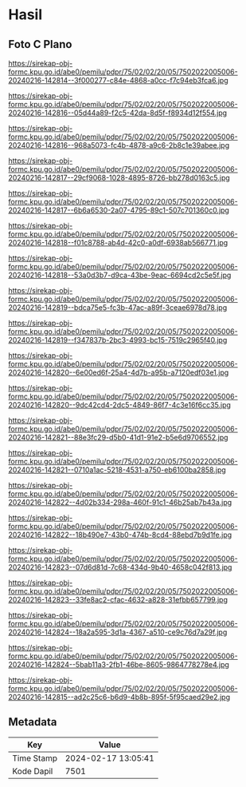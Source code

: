 # Hasil

## Foto C Plano

https://sirekap-obj-formc.kpu.go.id/abe0/pemilu/pdpr/75/02/02/20/05/7502022005006-20240216-142814--3f000277-c84e-4868-a0cc-f7c94eb3fca6.jpg

https://sirekap-obj-formc.kpu.go.id/abe0/pemilu/pdpr/75/02/02/20/05/7502022005006-20240216-142816--05d44a89-f2c5-42da-8d5f-f8934d12f554.jpg

https://sirekap-obj-formc.kpu.go.id/abe0/pemilu/pdpr/75/02/02/20/05/7502022005006-20240216-142816--968a5073-fc4b-4878-a9c6-2b8c1e39abee.jpg

https://sirekap-obj-formc.kpu.go.id/abe0/pemilu/pdpr/75/02/02/20/05/7502022005006-20240216-142817--29cf9068-1028-4895-8726-bb278d0163c5.jpg

https://sirekap-obj-formc.kpu.go.id/abe0/pemilu/pdpr/75/02/02/20/05/7502022005006-20240216-142817--6b6a6530-2a07-4795-89c1-507c701360c0.jpg

https://sirekap-obj-formc.kpu.go.id/abe0/pemilu/pdpr/75/02/02/20/05/7502022005006-20240216-142818--f01c8788-ab4d-42c0-a0df-6938ab566771.jpg

https://sirekap-obj-formc.kpu.go.id/abe0/pemilu/pdpr/75/02/02/20/05/7502022005006-20240216-142818--53a0d3b7-d9ca-43be-9eac-6694cd2c5e5f.jpg

https://sirekap-obj-formc.kpu.go.id/abe0/pemilu/pdpr/75/02/02/20/05/7502022005006-20240216-142819--bdca75e5-fc3b-47ac-a89f-3ceae6978d78.jpg

https://sirekap-obj-formc.kpu.go.id/abe0/pemilu/pdpr/75/02/02/20/05/7502022005006-20240216-142819--f347837b-2bc3-4993-bc15-7519c2965f40.jpg

https://sirekap-obj-formc.kpu.go.id/abe0/pemilu/pdpr/75/02/02/20/05/7502022005006-20240216-142820--6e00ed6f-25a4-4d7b-a95b-a7120edf03e1.jpg

https://sirekap-obj-formc.kpu.go.id/abe0/pemilu/pdpr/75/02/02/20/05/7502022005006-20240216-142820--9dc42cd4-2dc5-4849-86f7-4c3e16f6cc35.jpg

https://sirekap-obj-formc.kpu.go.id/abe0/pemilu/pdpr/75/02/02/20/05/7502022005006-20240216-142821--88e3fc29-d5b0-41d1-91e2-b5e6d9706552.jpg

https://sirekap-obj-formc.kpu.go.id/abe0/pemilu/pdpr/75/02/02/20/05/7502022005006-20240216-142821--0710a1ac-5218-4531-a750-eb6100ba2858.jpg

https://sirekap-obj-formc.kpu.go.id/abe0/pemilu/pdpr/75/02/02/20/05/7502022005006-20240216-142822--4d02b334-298a-460f-91c1-46b25ab7b43a.jpg

https://sirekap-obj-formc.kpu.go.id/abe0/pemilu/pdpr/75/02/02/20/05/7502022005006-20240216-142822--18b490e7-43b0-474b-8cd4-88ebd7b9d1fe.jpg

https://sirekap-obj-formc.kpu.go.id/abe0/pemilu/pdpr/75/02/02/20/05/7502022005006-20240216-142823--07d6d81d-7c68-434d-9b40-4658c042f813.jpg

https://sirekap-obj-formc.kpu.go.id/abe0/pemilu/pdpr/75/02/02/20/05/7502022005006-20240216-142823--33fe8ac2-cfac-4632-a828-31efbb657799.jpg

https://sirekap-obj-formc.kpu.go.id/abe0/pemilu/pdpr/75/02/02/20/05/7502022005006-20240216-142824--18a2a595-3d1a-4367-a510-ce9c76d7a29f.jpg

https://sirekap-obj-formc.kpu.go.id/abe0/pemilu/pdpr/75/02/02/20/05/7502022005006-20240216-142824--5bab11a3-2fb1-46be-8605-9864778278e4.jpg

https://sirekap-obj-formc.kpu.go.id/abe0/pemilu/pdpr/75/02/02/20/05/7502022005006-20240216-142815--ad2c25c6-b6d9-4b8b-895f-5f95caed29e2.jpg


## Metadata

| Key        | Value               |
| ---------- | ------------------- |
| Time Stamp | 2024-02-17 13:05:41 |
| Kode Dapil | 7501                |



